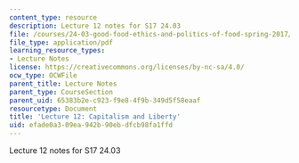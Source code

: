 ```yaml
---
content_type: resource
description: Lecture 12 notes for S17 24.03
file: /courses/24-03-good-food-ethics-and-politics-of-food-spring-2017/efade0a309ea942b90ebdfcb98fa1ffd_MIT24_03S17_lec12.pdf
file_type: application/pdf
learning_resource_types:
- Lecture Notes
license: https://creativecommons.org/licenses/by-nc-sa/4.0/
ocw_type: OCWFile
parent_title: Lecture Notes
parent_type: CourseSection
parent_uid: 65383b2e-c923-f9e8-4f9b-349d5f58eaaf
resourcetype: Document
title: 'Lecture 12: Capitalism and Liberty'
uid: efade0a3-09ea-942b-90eb-dfcb98fa1ffd
---
```

Lecture 12 notes for S17 24.03